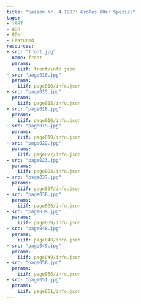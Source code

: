 ```yaml
---
title: "Saison Nr. 4 1987: Großes 80er Spezial"
tags:
- 1987
- DDR
- 80er
- Featured
resources:
- src: "front.jpg"
  name: front
  params:
    iiif: front/info.json
- src: "page010.jpg"
  params:
    iiif: page010/info.json
- src: "page015.jpg"
  params:
    iiif: page015/info.json
- src: "page018.jpg"
  params:
    iiif: page018/info.json
- src: "page019.jpg"
  params:
    iiif: page019/info.json
- src: "page022.jpg"
  params:
    iiif: page022/info.json
- src: "page023.jpg"
  params:
    iiif: page023/info.json
- src: "page037.jpg"
  params:
    iiif: page037/info.json
- src: "page038.jpg"
  params:
    iiif: page038/info.json
- src: "page039.jpg"
  params:
    iiif: page039/info.json
- src: "page048.jpg"
  params:
    iiif: page048/info.json
- src: "page049.jpg"
  params:
    iiif: page049/info.json
- src: "page050.jpg"
  params:
    iiif: page050/info.json
- src: "page051.jpg"
  params:
    iiif: page051/info.json
---
```

